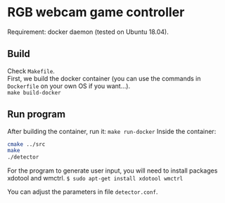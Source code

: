 # RGB webcam game controller
Requirement: docker daemon (tested on Ubuntu 18.04).   

## Build
Check `Makefile`.   
First, we build the docker container (you can use the commands in `Dockerfile` on your own OS if you want...).   
`make build-docker`

## Run program
After building the container, run it:
`make run-docker`
Inside the container:
```bash
cmake ../src
make
./detector
```

For the program to generate user input, you will need to install packages xdotool and wmctrl.
`$ sudo apt-get install xdotool wmctrl`

You can adjust the parameters in file `detector.conf`.

